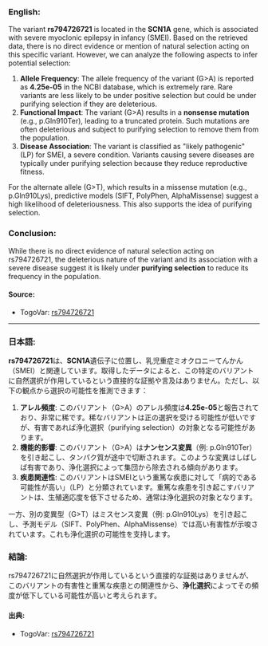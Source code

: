 ### English:
The variant **rs794726721** is located in the **SCN1A** gene, which is associated with severe myoclonic epilepsy in infancy (SMEI). Based on the retrieved data, there is no direct evidence or mention of natural selection acting on this specific variant. However, we can analyze the following aspects to infer potential selection:

1. **Allele Frequency**: The allele frequency of the variant (G>A) is reported as **4.25e-05** in the NCBI database, which is extremely rare. Rare variants are less likely to be under positive selection but could be under purifying selection if they are deleterious.
2. **Functional Impact**: The variant (G>A) results in a **nonsense mutation** (e.g., p.Gln910Ter), leading to a truncated protein. Such mutations are often deleterious and subject to purifying selection to remove them from the population.
3. **Disease Association**: The variant is classified as "likely pathogenic" (LP) for SMEI, a severe condition. Variants causing severe diseases are typically under purifying selection because they reduce reproductive fitness.

For the alternate allele (G>T), which results in a missense mutation (e.g., p.Gln910Lys), predictive models (SIFT, PolyPhen, AlphaMissense) suggest a high likelihood of deleteriousness. This also supports the idea of purifying selection.

### Conclusion:
While there is no direct evidence of natural selection acting on rs794726721, the deleterious nature of the variant and its association with a severe disease suggest it is likely under **purifying selection** to reduce its frequency in the population.

#### Source:
- TogoVar: [rs794726721](https://togovar.org/variant/rs794726721)

---

### 日本語:
**rs794726721**は、**SCN1A**遺伝子に位置し、乳児重症ミオクロニーてんかん（SMEI）と関連しています。取得したデータによると、この特定のバリアントに自然選択が作用しているという直接的な証拠や言及はありません。ただし、以下の観点から選択の可能性を推測できます：

1. **アレル頻度**: このバリアント（G>A）のアレル頻度は**4.25e-05**と報告されており、非常に稀です。稀なバリアントは正の選択を受ける可能性が低いですが、有害であれば浄化選択（purifying selection）の対象となる可能性があります。
2. **機能的影響**: このバリアント（G>A）は**ナンセンス変異**（例: p.Gln910Ter）を引き起こし、タンパク質が途中で切断されます。このような変異はしばしば有害であり、浄化選択によって集団から除去される傾向があります。
3. **疾患関連性**: このバリアントはSMEIという重篤な疾患に対して「病的である可能性が高い」（LP）と分類されています。重篤な疾患を引き起こすバリアントは、生殖適応度を低下させるため、通常は浄化選択の対象となります。

一方、別の変異型（G>T）はミスセンス変異（例: p.Gln910Lys）を引き起こし、予測モデル（SIFT、PolyPhen、AlphaMissense）では高い有害性が示唆されています。これも浄化選択の可能性を支持します。

### 結論:
rs794726721に自然選択が作用しているという直接的な証拠はありませんが、このバリアントの有害性と重篤な疾患との関連性から、**浄化選択**によってその頻度が低下している可能性が高いと考えられます。

#### 出典:
- TogoVar: [rs794726721](https://togovar.org/variant/rs794726721)